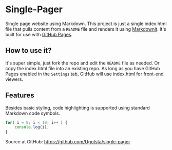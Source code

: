 # Single-Pager
Single page website using Markdown. This project is just a single index.html file that pulls content from a `README` file and renders it using [Markdownit](https://github.com/markdown-it/markdown-it). It's built for use with [GitHub Pages](https://pages.github.com/).

## How to use it?
It's super simple, just fork the repo and edit the `README` file as needed. Or copy the index.html file into an existing repo. As long as you have GitHub Pages enabled in the `Settings` tab, GitHub will use index.html for front-end viewers.

## Features
Besides basic styling, code highlighting is supported using standard Markdown code symbols.
```javascript
for( i = 0; i < 10; i++ ) {
    console.log(i);
}
```

Source at GitHub: https://github.com/Ugotsta/single-pager
